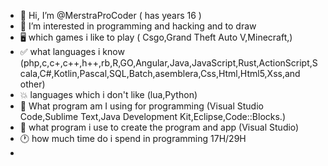- 👋 Hi, I’m @MerstraProCoder ( has years 16 ) 
- 💎 I’m interested in programming and hacking and to draw 
-  🖥 which games i like to play ( Csgo,Grand Theft Auto V,Minecraft,) 
-  ✅ what languages i know (php,c,c+,c++,h++,rb,R,GO,Angular,Java,JavaScript,Rust,ActionScript,Scala,C#,Kotlin,Pascal,SQL,Batch,asemblera,Css,Html,Html5,Xss,and other)
-  💥  languages which i don't like (lua,Python) 
-  🔨 What program am I using for programming (Visual Studio Code,Sublime Text,Java Development Kit,Eclipse,Code::Blocks.) 
-  💾 what program i use to create the program and app (Visual Studio) 
-  🕐 how much time do i spend in programming 17H/29H
-  
 
 
